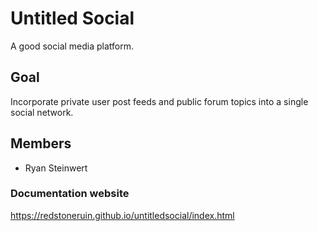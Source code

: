 # Untitled Social
A good social media platform.

## Goal
Incorporate private user post feeds and public forum topics into a single social network.

## Members
- Ryan Steinwert

### Documentation website
https://redstoneruin.github.io/untitledsocial/index.html